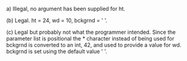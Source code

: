 a)
Illegal, no argument has been supplied for ht.

(b)
Legal. ht = 24, wd = 10, bckgrnd = ' '.

(c)
Legal but probably not what the programmer intended. Since the parameter list is positional the * character instead of being used for bckgrnd is converted to an int, 42, and used to provide a value for wd. bckgrnd is set using the default value ' '.

